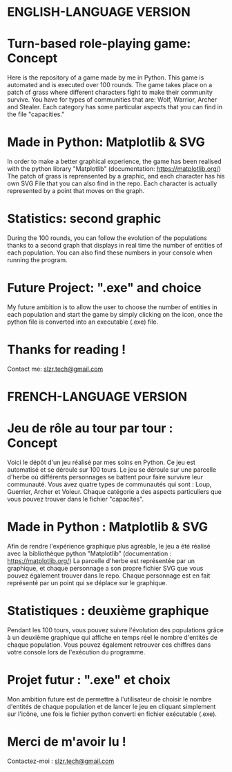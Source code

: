 # ENGLISH-LANGUAGE VERSION
# Turn-based role-playing game: Concept

Here is the repository of a game made by me in Python.  This game is automated and is executed over 100 rounds. The game takes place on a patch of grass where different characters fight to make their community survive. You have for types of communities that are: Wolf, Warrior, Archer and Stealer. Each category has some particular aspects that you can find in the file "capacities."

# Made in Python: Matplotlib & SVG

In order to make a better graphical experience, the game has been realised with the python library "Matplotlib" (documentation: https://matplotlib.org/) The patch of grass is reprensented by a graphic, and each character has his own SVG File that you can also find in the repo. Each character is actually represented by a point that moves on the graph.

# Statistics: second graphic 

During the 100 rounds, you can follow the evolution of the populations thanks to a second graph that displays in real time the number of entities of each population. You can also find these numbers in your console when running the program. 

# Future Project: ".exe" and choice

My future ambition is to allow the user to choose the number of entities in each population and start the game by simply clicking on the icon,  once the python file is converted into an executable (.exe) file.

# Thanks for reading !

Contact me: slzr.tech@gmail.com

# FRENCH-LANGUAGE VERSION 

# Jeu de rôle au tour par tour : Concept

Voici le dépôt d'un jeu réalisé par mes soins en Python.  Ce jeu est automatisé et se déroule sur 100 tours. Le jeu se déroule sur une parcelle d'herbe où différents personnages se battent pour faire survivre leur communauté. Vous avez quatre types de communautés qui sont : Loup, Guerrier, Archer et Voleur. Chaque catégorie a des aspects particuliers que vous pouvez trouver dans le fichier "capacités".

# Made in Python : Matplotlib & SVG

Afin de rendre l'expérience graphique plus agréable, le jeu a été réalisé avec la bibliothèque python "Matplotlib" (documentation : https://matplotlib.org/) La parcelle d'herbe est représentée par un graphique, et chaque personnage a son propre fichier SVG que vous pouvez également trouver dans le repo. Chaque personnage est en fait représenté par un point qui se déplace sur le graphique.

# Statistiques : deuxième graphique 

Pendant les 100 tours, vous pouvez suivre l'évolution des populations grâce à un deuxième graphique qui affiche en temps réel le nombre d'entités de chaque population. Vous pouvez également retrouver ces chiffres dans votre console lors de l'exécution du programme. 

# Projet futur : ".exe" et choix

Mon ambition future est de permettre à l'utilisateur de choisir le nombre d'entités de chaque population et de lancer le jeu en cliquant simplement sur l'icône, une fois le fichier python converti en fichier exécutable (.exe).

# Merci de m'avoir lu !

Contactez-moi : slzr.tech@gmail.com
